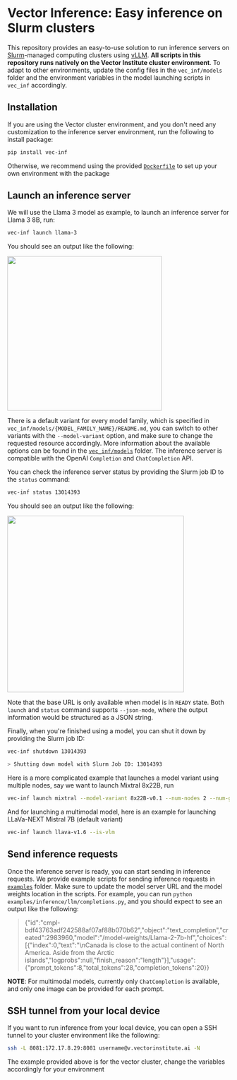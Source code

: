 # Vector Inference: Easy inference on Slurm clusters
This repository provides an easy-to-use solution to run inference servers on [Slurm](https://slurm.schedmd.com/overview.html)-managed computing clusters using [vLLM](https://docs.vllm.ai/en/latest/). **All scripts in this repository runs natively on the Vector Institute cluster environment**. To adapt to other environments, update the config files in the `vec_inf/models` folder and the environment variables in the model launching scripts in `vec_inf` accordingly.  

## Installation
If you are using the Vector cluster environment, and you don't need any customization to the inference server environment, run the following to install package:
```bash
pip install vec-inf
```
Otherwise, we recommend using the provided [`Dockerfile`](Dockerfile) to set up your own environment with the package

## Launch an inference server
We will use the Llama 3 model as example, to launch an inference server for Llama 3 8B, run:
```bash
vec-inf launch llama-3
```
You should see an output like the following:

<img src="https://github.com/user-attachments/assets/c50646df-0991-4164-ad8f-6eb7e86b67e0" width="350">

There is a default variant for every model family, which is specified in `vec_inf/models/{MODEL_FAMILY_NAME}/README.md`, you can switch to other variants with the `--model-variant` option, and make sure to change the requested resource accordingly. More information about the available options can be found in the [`vec_inf/models`](vec_inf/models) folder. The inference server is compatible with the OpenAI `Completion` and `ChatCompletion` API. 

You can check the inference server status by providing the Slurm job ID to the `status` command:
```bash
vec-inf status 13014393
```

You should see an output like the following:

<img src="https://github.com/user-attachments/assets/310086fd-82ea-4bfc-8062-5c8e71c5650c" width="400">


Note that the base URL is only available when model is in `READY` state. 
Both `launch` and `status` command supports `--json-mode`, where the output information would be structured as a JSON string.

Finally, when you're finished using a model, you can shut it down by providing the Slurm job ID:
```bash
vec-inf shutdown 13014393

> Shutting down model with Slurm Job ID: 13014393
```

Here is a more complicated example that launches a model variant using multiple nodes, say we want to launch Mixtral 8x22B, run
```bash
vec-inf launch mixtral --model-variant 8x22B-v0.1 --num-nodes 2 --num-gpus 4
```

And for launching a multimodal model, here is an example for launching LLaVa-NEXT Mistral 7B (default variant)
```bash
vec-inf launch llava-v1.6 --is-vlm 
```

## Send inference requests
Once the inference server is ready, you can start sending in inference requests. We provide example scripts for sending inference requests in [`examples`](examples) folder. Make sure to update the model server URL and the model weights location in the scripts. For example, you can run `python examples/inference/llm/completions.py`, and you should expect to see an output like the following:
> {"id":"cmpl-bdf43763adf242588af07af88b070b62","object":"text_completion","created":2983960,"model":"/model-weights/Llama-2-7b-hf","choices":[{"index":0,"text":"\nCanada is close to the actual continent of North America. Aside from the Arctic islands","logprobs":null,"finish_reason":"length"}],"usage":{"prompt_tokens":8,"total_tokens":28,"completion_tokens":20}}

**NOTE**: For multimodal models, currently only `ChatCompletion` is available, and only one image can be provided for each prompt.

## SSH tunnel from your local device
If you want to run inference from your local device, you can open a SSH tunnel to your cluster environment like the following:
```bash
ssh -L 8081:172.17.8.29:8081 username@v.vectorinstitute.ai -N
```
The example provided above is for the vector cluster, change the variables accordingly for your environment
